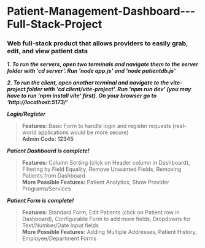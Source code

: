 # Patient-Management-Dashboard---Full-Stack-Project
### Web full-stack product that allows providers to easily grab, edit, and view patient data  

***1. To run the servers, open two terminals and navigate them to the server folder with 'cd server'. Run 'node app.js' and 'node patientdb.js'***  

***2. To run the client, open another terminal and navigate to the vite-project folder with 'cd client/vite-project'. Run 'npm run dev' (you may have to run 'npm install vite' first). On your browser go to 'http://localhost:5173/'***  

***Login/Register***  
> **Features:** Basic Form to handle login and register requests (real-world applications would be more secure)  
> **Admin Code: 12345**
  
***Patient Dashboard is complete!***  
> **Features:** Column Sorting (click on Header column in Dashboard), Filtering by Field Equality, Remove Unwanted Fields, Removing Patients from Dashboard  
> **More Possible Features:** Patient Analytics, Show Provider Programs/Services    
  
***Patient Form is complete!***  
> **Features:** Standard Form, Edit Patients (click on Patient row in Dashboard), Configurable Form to add more fields, Dropdowns for Text/Number/Date Input fields  
> **More Possible Features:** Adding Multiple Addresses, Patient History, Employee/Department Forms
